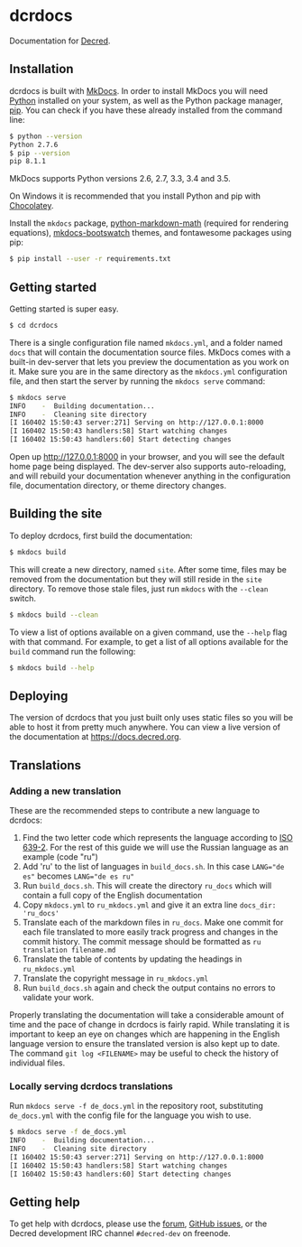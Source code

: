# dcrdocs

Documentation for [Decred].

## Installation

dcrdocs is built with [MkDocs]. In order to install MkDocs you will need [Python] installed on your system, as well as the Python package manager, [pip]. You can check if you have these already installed from the command line:

```bash
$ python --version
Python 2.7.6
$ pip --version
pip 8.1.1
```

MkDocs supports Python versions 2.6, 2.7, 3.3, 3.4 and 3.5.

On Windows it is recommended that you install Python and pip with [Chocolatey].

Install the `mkdocs` package, [python-markdown-math] \(required for rendering equations\), [mkdocs-bootswatch] themes, and fontawesome packages using pip:

```bash
$ pip install --user -r requirements.txt
```

## Getting started

Getting started is super easy.

```bash
$ cd dcrdocs
```

There is a single configuration file named `mkdocs.yml`, and a folder named `docs` that will contain the documentation source files. MkDocs comes with a built-in dev-server that lets you preview the documentation as you work on it. Make sure you are in the same directory as the `mkdocs.yml` configuration file, and then start the server by running the `mkdocs serve` command:

```bash
$ mkdocs serve
INFO    -  Building documentation...
INFO    -  Cleaning site directory
[I 160402 15:50:43 server:271] Serving on http://127.0.0.1:8000
[I 160402 15:50:43 handlers:58] Start watching changes
[I 160402 15:50:43 handlers:60] Start detecting changes
```

Open up <http://127.0.0.1:8000> in your browser, and you will see the default home page being displayed. The dev-server also supports auto-reloading, and will rebuild your documentation whenever anything in the configuration file, documentation directory, or theme directory changes.

## Building the site

To deploy dcrdocs, first build the documentation:

```bash
$ mkdocs build
```

This will create a new directory, named `site`. After some time, files may be removed from the documentation but they will still reside in the `site` directory. To remove those stale files, just run `mkdocs` with the `--clean` switch.

```bash
$ mkdocs build --clean
```

To view a list of options available on a given command, use the `--help` flag with that command. For example, to get a list of all options available for the `build` command run the following:

```bash
$ mkdocs build --help
```

## Deploying

The version of dcrdocs that you just built only uses static files so you will be able to host it from pretty much anywhere. You can view a live version of the documentation at https://docs.decred.org.

## Translations
### Adding a new translation

These are the recommended steps to contribute a new language to dcrdocs:

1. Find the two letter code which represents the language according to [ISO 639-2](https://en.wikipedia.org/wiki/List_of_ISO_639-2_codes). For the rest of this guide we will use the Russian language as an example (code "ru")
1. Add 'ru' to the list of languages in `build_docs.sh`. In this case ```LANG="de es"``` becomes ```LANG="de es ru"```
1. Run `build_docs.sh`. This will create the directory `ru_docs` which will contain a full copy of the English documentation
1. Copy `mkdocs.yml` to `ru_mkdocs.yml` and give it an extra line `docs_dir: 'ru_docs'`
1. Translate each of the markdown files in `ru_docs`. Make one commit for each file translated to more easily track progress and changes in the commit history. The commit message should be formatted as `ru translation filename.md`
1. Translate the table of contents by updating the headings in `ru_mkdocs.yml`
1. Translate the copyright message in `ru_mkdocs.yml`
1. Run `build_docs.sh` again and check the output contains no errors to validate your work. 

Properly translating the documentation will take a considerable amount of time and the pace of change in dcrdocs is fairly rapid. While translating it is important to keep an eye on changes which are happening in the English language version to ensure the translated version is also kept up to date. The command `git log <FILENAME>` may be useful to check the history of individual files.

### Locally serving dcrdocs translations
Run `mkdocs serve -f de_docs.yml` in the repository root, substituting `de_docs.yml` with the config file for the language you wish to use.

```bash
$ mkdocs serve -f de_docs.yml
INFO    -  Building documentation...
INFO    -  Cleaning site directory
[I 160402 15:50:43 server:271] Serving on http://127.0.0.1:8000
[I 160402 15:50:43 handlers:58] Start watching changes
[I 160402 15:50:43 handlers:60] Start detecting changes
```

## Getting help

To get help with dcrdocs, please use the [forum], [GitHub issues], or the Decred development IRC channel `#decred-dev` on freenode.

[Chocolatey]: https://chocolatey.org
[Decred]: https://github.com/decred
[forum]: https://forum.decred.org
[GitHub issues]: https://github.com/decred/dcrdocs/issues
[mkdocs-bootswatch]: https://mkdocs.github.io/mkdocs-bootswatch
[MkDocs]: https://mkdocs.org
[pip]: http://pip.readthedocs.org/en/latest/installing.html
[python-markdown-math]: https://pypi.python.org/pypi/python-markdown-math
[Python]: https://www.python.org
